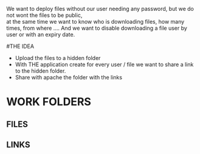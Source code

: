 
We want to deploy files without our user needing any password,
but we do not wont the files to be public,  
at the same time we want to know who is downloading files,
how many times, from where ....
And we want to disable downloading a file user by user or with an expiry date. 

#THE IDEA

 * Upload the files to a hidden  folder
 * With THE application create for every user / file we want to share a link to the hidden folder.
 * Share with apache the folder with the links 
 
# WORK FOLDERS
## FILES

## LINKS














